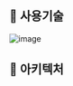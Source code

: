 ## 🍊 사용기술
![image](https://github.com/user-attachments/assets/a1ce6455-6f2c-4a7e-bb69-883e933363fc)


## 🍊 아키텍처
